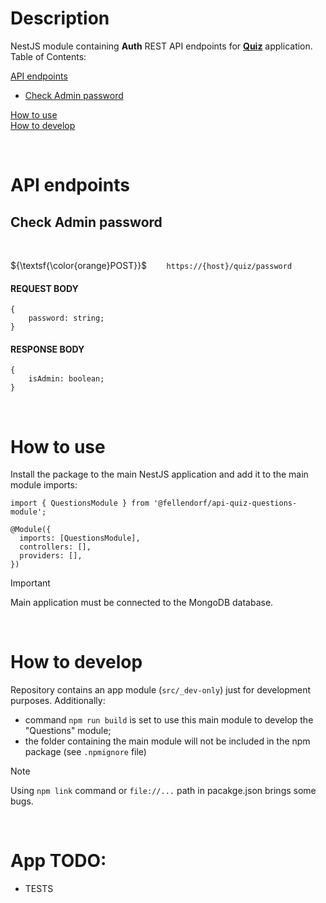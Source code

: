 # Description

NestJS module containing **Auth** REST API endpoints for **[Quiz](https://github.com/Fellendorf/quiz-ui)** application.  
Table of Contents:

[API endpoints](#api-endpoints)

- [Check Admin password](#check-admin-password)

[How to use](#how-to-use)  
[How to develop](#how-to-develop)

<br/>

# API endpoints

## Check Admin password

<br/>

${\textsf{\color{orange}POST}}$ &nbsp; &nbsp; &nbsp; &nbsp;`https://{host}/quiz/password`

#### REQUEST BODY

```
{
    password: string;
}
```

#### RESPONSE BODY

```
{
    isAdmin: boolean;
}
```

<br/>

# How to use

Install the package to the main NestJS application and add it to the main module imports:

```
import { QuestionsModule } from '@fellendorf/api-quiz-questions-module';

@Module({
  imports: [QuestionsModule],
  controllers: [],
  providers: [],
})
```

> [!IMPORTANT]
> Main application must be connected to the MongoDB database.

<br/>

# How to develop

Repository contains an app module (`src/_dev-only`) just for development purposes. Additionally:

- command `npm run build` is set to use this main module to develop the "Questions" module;
- the folder containing the main module will not be included in the npm package (see `.npmignore` file)

> [!NOTE]
> Using `npm link` command or `file://...` path in pacakge.json brings some bugs.

<br/>

# App TODO:

- TESTS
